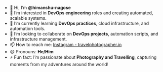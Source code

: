 - 👋 Hi, I’m **@himanshu-nagose**
- 👀 I’m interested in **DevOps engineering** roles and creating automated, scalable systems.  
- 🌱 I’m currently learning **DevOps practices**, cloud infrastructure, and automation tools.  
- 💞️ I’m looking to collaborate on **DevOps projects**, automation scripts, and infrastructure management.  
- 📫 How to reach me: [Instagram - travelphotographer.in](https://instagram.com/dynamism.1806)  
- 😄 Pronouns: **He/Him**  
- ⚡ Fun fact: I’m passionate about **Photography and Travelling**, capturing moments from my adventures around the world!  

<!---
himanshu-nagose/himanshu-nagose is a ✨ special ✨ repository because its `README.md` (this file) appears on your GitHub profile.
You can click the Preview link to take a look at your changes.
--->
